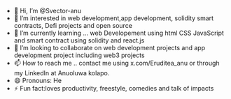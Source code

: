 - 👋 Hi, I’m @Svector-anu
- 👀 I’m interested in web development,app development, solidity smart contracts, Defi projects and open source 
- 🌱 I’m currently learning ... web Developement using html CSS JavaScript and smart contract using solidity and react.js
- 💞️ I’m looking to collaborate on  web development projects and  app development project including web3 projects 
- 📫 How to reach me .. contact me using x.com/Eruditea_anu or through my LinkedIn at   Anuoluwa kolapo.
- 😄 Pronouns: He 
- ⚡ Fun fact:loves productivity, freestyle, comedies and talk of impacts 
